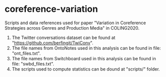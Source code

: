 # coreference-variation
Scripts and data references used for paper "Variation in Coreference Strategies across Genres and Production Media"  in COLING2020.
1. The Twitter conversations dataset can be found at "https://github.com/berfingit/TwiConv".
2. The file names from OntoNotes used in this analysis can be found in file: "ont_files.txt".
3. The file names from Switchboard used in this analysis can be found in file: "swbd_files.txt".
4. The scripts used to compute statistics can be dound at "scripts/" folder.
